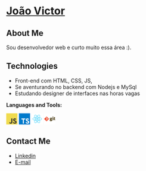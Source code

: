  # <a href="https://www.linkedin.com/in/jvictor-/">João Victor</a>
 
## About Me
Sou desenvolvedor web e curto muito essa área :).

## Technologies
- Front-end com HTML, CSS, JS,
- Se aventurando no backend com Nodejs e MySql
- Estudando designer de interfaces nas horas vagas

**Languages and Tools:**  

<code><img height="30" src="https://raw.githubusercontent.com/github/explore/80688e429a7d4ef2fca1e82350fe8e3517d3494d/topics/javascript/javascript.png"></code>
<code><img height="30" src="https://raw.githubusercontent.com/github/explore/80688e429a7d4ef2fca1e82350fe8e3517d3494d/topics/typescript/typescript.png"></code>
<code><img height="30" src="https://raw.githubusercontent.com/github/explore/80688e429a7d4ef2fca1e82350fe8e3517d3494d/topics/react/react.png"></code>
<code><img height="30" src="https://raw.githubusercontent.com/github/explore/80688e429a7d4ef2fca1e82350fe8e3517d3494d/topics/git/git.png"></code>


##  Contact Me
- <a href="https://www.linkedin.com/in/jvictor-/">Linkedin</a>
- <a href="mailto:joao60651@gmail.com">E-mail</a>
</div>
